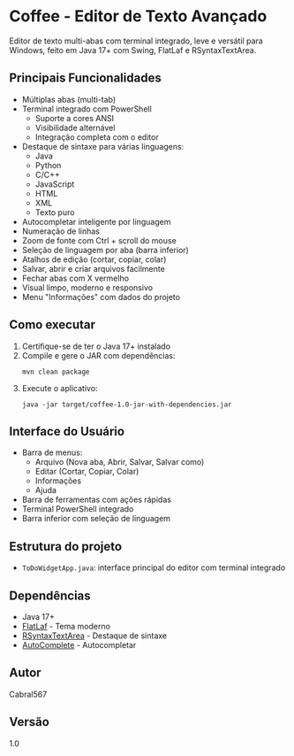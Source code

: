 # Coffee - Editor de Texto Avançado

Editor de texto multi-abas com terminal integrado, leve e versátil para Windows, feito em Java 17+ com Swing, FlatLaf e RSyntaxTextArea.

## Principais Funcionalidades
- Múltiplas abas (multi-tab)
- Terminal integrado com PowerShell
  - Suporte a cores ANSI
  - Visibilidade alternável
  - Integração completa com o editor
- Destaque de sintaxe para várias linguagens:
  - Java
  - Python
  - C/C++
  - JavaScript
  - HTML
  - XML
  - Texto puro
- Autocompletar inteligente por linguagem
- Numeração de linhas
- Zoom de fonte com Ctrl + scroll do mouse
- Seleção de linguagem por aba (barra inferior)
- Atalhos de edição (cortar, copiar, colar)
- Salvar, abrir e criar arquivos facilmente
- Fechar abas com X vermelho
- Visual limpo, moderno e responsivo
- Menu "Informações" com dados do projeto

## Como executar
1. Certifique-se de ter o Java 17+ instalado
2. Compile e gere o JAR com dependências:
   ```shell
   mvn clean package
   ```
3. Execute o aplicativo:
   ```shell
   java -jar target/coffee-1.0-jar-with-dependencies.jar
   ```

## Interface do Usuário
- Barra de menus:
  - Arquivo (Nova aba, Abrir, Salvar, Salvar como)
  - Editar (Cortar, Copiar, Colar)
  - Informações
  - Ajuda
- Barra de ferramentas com ações rápidas
- Terminal PowerShell integrado
- Barra inferior com seleção de linguagem

## Estrutura do projeto
- `ToDoWidgetApp.java`: interface principal do editor com terminal integrado

## Dependências
- Java 17+
- [FlatLaf](https://www.formdev.com/flatlaf/) - Tema moderno
- [RSyntaxTextArea](https://github.com/bobbylight/RSyntaxTextArea) - Destaque de sintaxe
- [AutoComplete](https://github.com/bobbylight/AutoComplete) - Autocompletar

## Autor
Cabral567

## Versão
1.0
